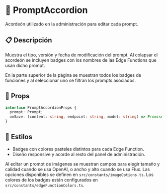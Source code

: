 # 📂 PromptAccordion

Acordeón utilizado en la administración para editar cada prompt.

## 📋 Descripción

Muestra el tipo, versión y fecha de modificación del prompt. Al colapsar el acordeón se incluyen badges con los nombres de las Edge Functions que usan dicho prompt.

En la parte superior de la página se muestran todos los badges de funciones y al seleccionar uno se filtran los prompts asociados.

## 🔧 Props

```typescript
interface PromptAccordionProps {
  prompt: Prompt;
  onSave: (content: string, endpoint: string, model: string) => Promise<void> | void;
}
```

## 🎨 Estilos

- Badges con colores pasteles distintos para cada Edge Function.
- Diseño responsive y acorde al resto del panel de administración.

Al editar un prompt de imágenes se muestran campos para elegir tamaño y calidad cuando se usa OpenAI, o ancho y alto cuando se usa Flux. Las opciones disponibles se definen en `src/constants/imageOptions.ts`.
Los colores de los badges están configurados en `src/constants/edgeFunctionColors.ts`.
